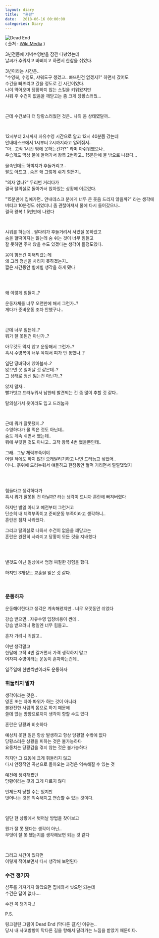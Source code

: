 ```yaml
---
layout: diary
title:  "혼란"
date:   2018-06-16 00:00:00
categories: Diary
---
```


![Dead End](https://upload.wikimedia.org/wikipedia/commons/thumb/7/73/2015-03-25_13_25_53_Barrier_and_Dead_End_sign_at_an_interruption_in_3rd_Street_in_Elko%2C_Nevada.JPG/640px-2015-03-25_13_25_53_Barrier_and_Dead_End_sign_at_an_interruption_in_3rd_Street_in_Elko%2C_Nevada.JPG)  
( 출처 : [Wiki Media](https://commons.wikimedia.org/wiki/Main_Page) )  

3년전쯤에 저녁수영반을 잠깐 다녔었는데  
날씨가 추워지고 바뻐지고 하면서 한참을 쉬었다.  

3년이라는 시간은..  
"수영복, 수영모, 샤워도구 챙겼고.. 빠뜨린건 없겠지?" 하면서 갔어도  
수건을 빠뜨리고 갔을 정도로 긴 시간이었다.  
나이 먹어오며 당황하지 않는 스킬을 키워왔지만  
샤워 후 수건이 없음을 깨닫고는 좀 크게 당황스러웠...  

<!--more-->

<br>

근데 수건보다 더 당황스러웠던 것은.. 나의 몸 상태였달까..  

<br>

12시부터 2시까지 자유수영 시간으로 알고 12시 40분쯤 갔는데  
안내데스크에서 1시부터 2시까지라고 알려줘서..  
"아.. 고작 1시간 밖에 못하는건가?" 라며 아쉬워했으나..  
우습게도 막상 물에 들어가서 왕복 2번하고.. 15분만에 물 밖으로 나왔다...  

물속인데도 허벅지가 후둘거리고..  
팔도 아프고.. 숨은 왜 그렇게 쉬기 힘든지..  

"의자 없나?" 두리번 거리다가  
결국 탈의실로 돌아가서 앉아있는 상황에 이르렀다.  

"15분만에 집에가면.. 안내데스크 분에게 너무 큰 웃음 드리지 않을까?" 라는 생각에  
버티고 10분정도 쉬었더니 좀 괜찮아져서 물에 다시 들어갔으나..  
결국 왕복 1.5번만에 나왔다  

<br>

샤워를 하는데.. 팔다리가 후둘거려서 서있질 못하겠고  
숨을 헐떡이지는 않는데 숨 쉬는 것이 너무 힘들고  
잘 못하면 주저 앉을 수도 있겠다는 생각이 들정도였다.  

몸이 힘든건 이해되겠는데  
왜 그리 정신을 차리지 못하겠는지..  
짧은 시간동안 별에별 생각을 하게 됐다  


<br>
<br>

왜 이렇게 힘들지..?  

운동자체를 너무 오랜만에 해서 그런가..?  
게다가 준비운동 조차 안했구나..  

<br>

근데 너무 힘든데..?  
뭐가 잘 못된건 아닌가..?  

아무것도 먹지 않고 운동해서 그런가..?  
혹시 수영복이 너무 꽉껴서 피가 안 통했나..?  

일단 땅바닥에 앉아볼까..?  
앉으면 못 일어날 것 같은데..?  
그 상태로 정신 잃는건 아닌가..?  

앉지 말자..  
빨가벗고 드러누워서 남한테 발견되는 건 좀 많이 추할 것 같다..  

탈의실가서 옷이라도 입고 드러눕자  


<br>

근데 뭐가 잘못됐지..?  
수영하다가 물 먹은 것도 아닌데..  
숨도 계속 쉬면서 했는데..  
뭐에 부딪힌 것도 아니고.. 고작 왕복 4번 했을뿐인데..  

그래.. 그냥 체력부족이야  
어릴 적에도 하지 않던 오래달리기하고 나면 드러눕고 싶었어..  
아니.. 흙위에 드러누워서 얘들하고 한참동안 헐떡 거리면서 낄낄댔었지  


<br>
<br>



힘들다고 생각하다가  
혹시 뭐가 잘못된 건 아닐까? 라는 생각이 드니까 혼란에 빠져버렸다  

하지만 별일 아니고 예전부터 그런거고  
단순히 내 체력부족이고 준비운동 부족이라고 생각하니..  
혼란은 점차 사라졌다.  



그리고 탈의실로 나와서 수건이 없음을 깨닫고는  
혼란은 완전히 사라지고 당황이 모든 것을 지배했다  





<br>
<br>

별것도 아닌 일상에서 엄청 찌질한 경험을 했다.  

하지만 3개정도 교훈을 얻은 것 같다.  

<br>


### 운동하자 

운동해야한다고 생각은 계속해왔지만.. 너무 오랫동안 쉬었다  

강습 받으면.. 자유수영 입장비용이 싼데..  
강습 받으려니 평일엔 너무 힘들고..  

혼자 가려니 귀찮고..  

이딴 생각말고  
한달에 고작 4번 갈거면서 가격 생각하지 말고  
어자피 수영이라는 운동이 혼자하는건데..  

일주일에 한번씩만이라도 운동하자  

### 휘둘리지 말자 

생각이라는 것은..  
영혼 또는 자아 따위가 하는 것이 아니라  
불완전한 사람의 몸으로 하기 때문에  
쓸데 없는 방향으로까지 생각이 향할 수도 있다  

혼란은 당황과 비슷하다  

예상치 못한 일은 항상 발생하고 항상 당황할 수밖에 없다  
당황스러운 상황을 피하는 것은 불가능하다  
요동치는 당황감을 겪지 않는 것은 불가능하다  

하지만 그 요동에 크게 휘둘리지 않고  
다시 안정적인 곡선으로 돌아오는 과정은 익숙해질 수 있는 것  

예전에 생각해봤던  
당황이라는 것과 크게 다르지 않다  

언제든지 당할 수는 있지만  
벗어나는 것은 익숙해지고 연습할 수 있는 것이다.  

<br>

일단 현 상황에서 벗어날 방법을 찾아보고  

뭔가 잘 못 됐다는 생각이 아닌..  
무엇이 잘 못 됐는지를 생각해보면 되는 것 같다  

<br>

그리고 시간이 있다면  
이렇게 적어보면서 다시 생각해 보면된다  

### 수건 챙기자

샴푸를 가져가지 않았으면 집에와서 씻으면 되는데  
수건은 답이 없다....  

수건 꼭 챙기자..!  




P.S.  

링크걸린 그림이 Dead End (막다른 길)인 이유는..  
당시 내 사고방향이 막다른 길을 향해서 달려가는 느낌을 받았기 때문이다.  

